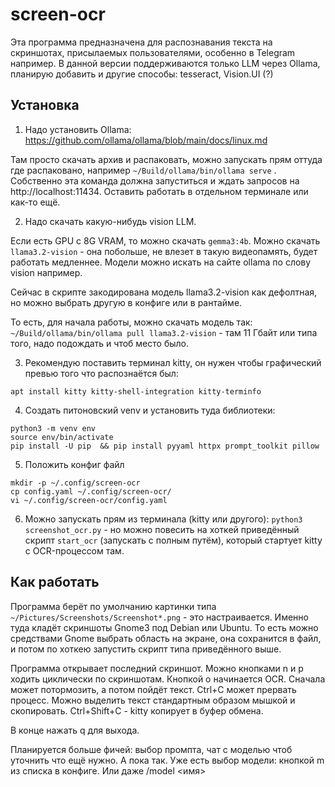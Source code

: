 # screen-ocr

Эта программа предназначена для распознавания текста на скриншотах, присылаемых пользователями, особенно в Telegram например.
В данной версии поддерживаются только LLM через Ollama, планирую добавить и другие способы: tesseract, Vision.UI (?)


## Установка

1. Надо установить Ollama: https://github.com/ollama/ollama/blob/main/docs/linux.md

Там просто скачать архив и распаковать, можно запускать прям оттуда где распаковано, например `~/Build/ollama/bin/ollama serve` . 
Собственно эта команда должна запуститься и ждать запросов на http://localhost:11434. Оставить работать в отдельном терминале или как-то ещё.

2. Надо скачать какую-нибудь vision LLM.

Если есть GPU c 8G VRAM, то можно скачать `gemma3:4b`. Можно скачать `llama3.2-vision` - она побольше, не влезет в такую видеопамять, будет работать медленнее.
Модели можно искать на сайте ollama по слову vision например.

Сейчас в скрипте закодирована модель llama3.2-vision как дефолтная, но можно выбрать другую в конфиге или в рантайме.

То есть, для начала работы, можно скачать модель так: `~/Build/ollama/bin/ollama pull llama3.2-vision` - там 11 Гбайт или типа того, надо подождать и чтоб место было.

3. Рекомендую поставить терминал kitty, он нужен чтобы графический превью того что распознаётся был:
```
apt install kitty kitty-shell-integration kitty-terminfo
```

4. Создать питоновский venv и установить туда библиотеки:
```
python3 -m venv env
source env/bin/activate
pip install -U pip  && pip install pyyaml httpx prompt_toolkit pillow
```

5. Положить конфиг файл
```
mkdir -p ~/.config/screen-ocr
cp config.yaml ~/.config/screen-ocr/
vi ~/.config/screen-ocr/config.yaml
```

6. Можно запускать прям из терминала (kitty или другого): `python3 screenshot_ocr.py` - но можно повесить на хоткей приведённый скрипт `start_ocr` (запускать с полным путём), который стартует kitty с OCR-процессом там.

## Как работать

Программа берёт по умолчанию картинки типа `~/Pictures/Screenshots/Screenshot*.png` - это настраивается. Именно туда кладёт скриншоты Gnome3 под Debian или Ubuntu. То есть можно средствами Gnome выбрать область на экране, она сохранится в файл, и потом по хоткею запустить скрипт типа приведённого выше.

Программа открывает последний скриншот. Moжно кнопками n и p ходить циклически по скриншотам. Кнопкой o начинается OCR. Сначала может потормозить, а потом пойдёт текст. Ctrl+C может прервать процесс. Можно выделить текст стандартным образом мышкой и скопировать. Ctrl+Shift+C - kitty копирует в буфер обмена.

В конце нажать q для выхода.

Планируется больше фичей: выбор промпта, чат с моделью чтоб уточнить что ещё нужно. А пока так.
Уже есть выбор модели: кнопкой m из списка в конфиге. Или даже /model <имя>
